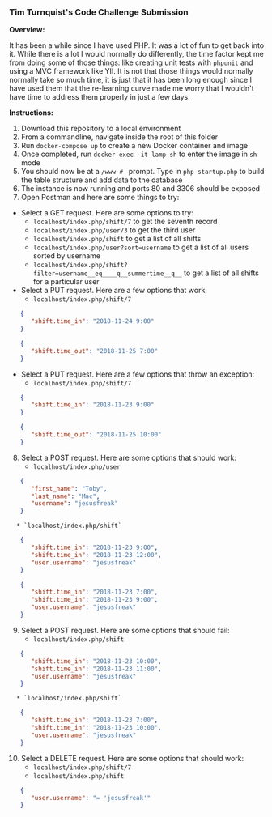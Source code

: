 ### Tim Turnquist's Code Challenge Submission

**Overview:**

It has been a while since I have used PHP. It was a lot of 
fun to get back into it. While there is a lot I would normally
do differently, the time factor kept me from doing some of those
things: like creating unit tests with `phpunit` and using a 
MVC framework like YII. It is not that those things would
normally normally take so much time, it is just that it has 
been long enough since I have used them that the re-learning curve 
made me worry that I wouldn't have time to address them properly in 
just a few days.

**Instructions:**
 1. Download this repository to a local environment
 2. From a commandline, navigate inside the root of this folder
 3. Run `docker-compose up` to create a new Docker container and image
 4. Once completed, run `docker exec -it lamp sh` to enter the image in `sh` mode
 5. You should now be at a `/www # ` prompt. Type in `php startup.php` to build the table structure and add data to the database
 6. The instance is now running and ports 80 and 3306 should be exposed
 7. Open Postman and here are some things to try:
  * Select a GET request. Here are some options to try:
      *  `localhost/index.php/shift/7` to get the seventh record
      *  `localhost/index.php/user/3` to get the third user
      *  `localhost/index.php/shift` to get a list of all shifts
      *  `localhost/index.php/user?sort=username` to get a list of all users sorted by username
      *  `localhost/index.php/shift?filter=username__eq____q__summertime__q__` to get a list of all shifts for a particular user
  * Select a PUT request. Here are a few options that work:
      *  `localhost/index.php/shift/7` 
   ```json
      {
         "shift.time_in": "2018-11-24 9:00"
      }
   ```
   ```json
      {
         "shift.time_out": "2018-11-25 7:00"
      }
   ```
  * Select a PUT request. Here are a few options that throw an exception:
      *  `localhost/index.php/shift/7` 
   ```json
      {
         "shift.time_in": "2018-11-23 9:00"
      }
   ```
   ```json
      {
         "shift.time_out": "2018-11-25 10:00"
      }
   ```
 8. Select a POST request. Here are some options that should work:
      * `localhost/index.php/user` 
   ```json
      {
         "first_name": "Toby",
         "last_name": "Mac",
         "username": "jesusfreak"
      }
   ```

      * `localhost/index.php/shift`
   ```json
      {
         "shift.time_in": "2018-11-23 9:00",
         "shift.time_in": "2018-11-23 12:00",
         "user.username": "jesusfreak"
      }
   ```
   ```json
      {
         "shift.time_in": "2018-11-23 7:00",
         "shift.time_in": "2018-11-23 9:00",
         "user.username": "jesusfreak"
      }
   ```
 9. Select a POST request. Here are some options that should fail:
      * `localhost/index.php/shift` 
   ```json
      {
         "shift.time_in": "2018-11-23 10:00",
         "shift.time_in": "2018-11-23 11:00",
         "user.username": "jesusfreak"
      }
   ```
      * `localhost/index.php/shift`
   ```json
      {
         "shift.time_in": "2018-11-23 7:00",
         "shift.time_in": "2018-11-23 10:00",
         "user.username": "jesusfreak"
      }
   ```
 10. Select a DELETE request. Here are some options that should work:
      * `localhost/index.php/shift/7` 
      * `localhost/index.php/shift`
   ```json
      {
         "user.username": "= 'jesusfreak'"
      }
   ```